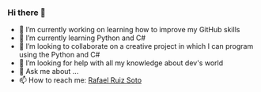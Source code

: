 ### Hi there 👋



- 🔭 I’m currently working on learning how to improve my GitHub skills
- 🌱 I’m currently learning Python and C#
- 👯 I’m looking to collaborate on a creative project in which I can program using the Python and C#
- 🤔 I’m looking for help with all my knowledge about dev's world
- 💬 Ask me about ...
- 📫 How to reach me: [Rafael Ruiz Soto](www.linkedin.com/in/rafael-ruiz-soto-13196b125)

